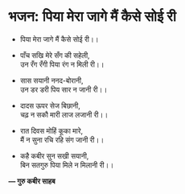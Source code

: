 # भजन: पिया मेरा जागे मैं कैसे सोई री

- पिया मेरा जागे मैं कैसे सोई री।।

- पाँच सखि मेरे सँग की सहेली,\
  उन रँग रँगी पिया रंग न मिली री।।

- सास सयानी ननद-बोरानी,\
  उन डर डरी पिय सार न जानी री।।

- दादस ऊपर सेज बिछानी,\
  चढ़ न सकौ मारी लाज लजानी री।।

- रात दिवस मोहिं कूका मारे,\
  मैं न सुना रचि रहि संग जानी री।।

- कहै कबीर सुन सखी सयानी,\
  बिन सतगुरु पिया मिले न मिलानी री।।

**— गुरु कबीर साहब**
